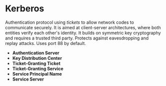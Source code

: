 # Kerberos

Authentication protocol using _tickets_ to allow network codes to communicate securely.
It is aimed at client-server architectures, where both entities verify each other's identity.
It builds on symmetric key cryptography and requires a trusted third party.
Protects against eavesdropping and replay attacks.
Uses port 88 by default.

* **Authentication Server**
* **Key Distribution Center**
* **Ticket-Granting Ticket**
* **Ticket-Granting Service**
* **Service Principal Name**
* **Service Server**

